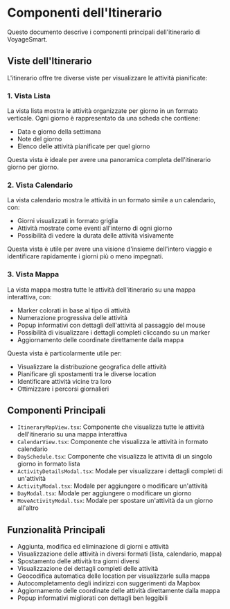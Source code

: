 # Componenti dell'Itinerario

Questo documento descrive i componenti principali dell'itinerario di VoyageSmart.

## Viste dell'Itinerario

L'itinerario offre tre diverse viste per visualizzare le attività pianificate:

### 1. Vista Lista

La vista lista mostra le attività organizzate per giorno in un formato verticale. Ogni giorno è rappresentato da una scheda che contiene:
- Data e giorno della settimana
- Note del giorno
- Elenco delle attività pianificate per quel giorno

Questa vista è ideale per avere una panoramica completa dell'itinerario giorno per giorno.

### 2. Vista Calendario

La vista calendario mostra le attività in un formato simile a un calendario, con:
- Giorni visualizzati in formato griglia
- Attività mostrate come eventi all'interno di ogni giorno
- Possibilità di vedere la durata delle attività visivamente

Questa vista è utile per avere una visione d'insieme dell'intero viaggio e identificare rapidamente i giorni più o meno impegnati.

### 3. Vista Mappa

La vista mappa mostra tutte le attività dell'itinerario su una mappa interattiva, con:
- Marker colorati in base al tipo di attività
- Numerazione progressiva delle attività
- Popup informativi con dettagli dell'attività al passaggio del mouse
- Possibilità di visualizzare i dettagli completi cliccando su un marker
- Aggiornamento delle coordinate direttamente dalla mappa

Questa vista è particolarmente utile per:
- Visualizzare la distribuzione geografica delle attività
- Pianificare gli spostamenti tra le diverse location
- Identificare attività vicine tra loro
- Ottimizzare i percorsi giornalieri

## Componenti Principali

- `ItineraryMapView.tsx`: Componente che visualizza tutte le attività dell'itinerario su una mappa interattiva
- `CalendarView.tsx`: Componente che visualizza le attività in formato calendario
- `DaySchedule.tsx`: Componente che visualizza le attività di un singolo giorno in formato lista
- `ActivityDetailsModal.tsx`: Modale per visualizzare i dettagli completi di un'attività
- `ActivityModal.tsx`: Modale per aggiungere o modificare un'attività
- `DayModal.tsx`: Modale per aggiungere o modificare un giorno
- `MoveActivityModal.tsx`: Modale per spostare un'attività da un giorno all'altro

## Funzionalità Principali

- Aggiunta, modifica ed eliminazione di giorni e attività
- Visualizzazione delle attività in diversi formati (lista, calendario, mappa)
- Spostamento delle attività tra giorni diversi
- Visualizzazione dei dettagli completi delle attività
- Geocodifica automatica delle location per visualizzarle sulla mappa
- Autocompletamento degli indirizzi con suggerimenti da Mapbox
- Aggiornamento delle coordinate delle attività direttamente dalla mappa
- Popup informativi migliorati con dettagli ben leggibili
